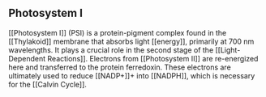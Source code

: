 ## Photosystem I  
[[Photosystem I]] (PSI) is a protein-pigment complex found in the [[Thylakoid]] membrane that absorbs light [[energy]], primarily at 700 nm wavelengths. It plays a crucial role in the second stage of the [[Light-Dependent Reactions]]. Electrons from [[Photosystem II]] are re-energized here and transferred to the protein ferredoxin. These electrons are ultimately used to reduce [[NADP+]]+ into [[NADPH]], which is necessary for the [[Calvin Cycle]].